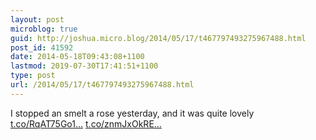 ```yaml
---
layout: post
microblog: true
guid: http://joshua.micro.blog/2014/05/17/t467797493275967488.html
post_id: 41592
date: 2014-05-18T09:43:08+1100
lastmod: 2019-07-30T17:41:51+1100
type: post
url: /2014/05/17/t467797493275967488.html
---
```

I stopped an smelt a rose yesterday, and it was quite lovely [t.co/RqAT75Go1...](http://t.co/RqAT75Go1z) [t.co/znmJxOkRE...](http://t.co/znmJxOkRE9)
